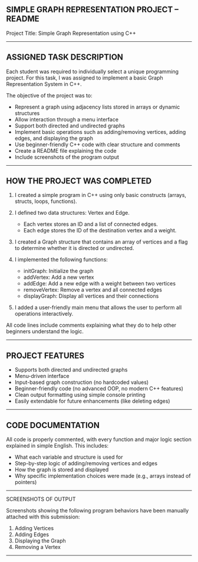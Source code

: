 
## SIMPLE GRAPH REPRESENTATION PROJECT – README

Project Title: Simple Graph Representation using C++

---

## ASSIGNED TASK DESCRIPTION

Each student was required to individually select a unique programming project. For this task, I was assigned to implement a basic Graph Representation System in C++.

The objective of the project was to:

* Represent a graph using adjacency lists stored in arrays or dynamic structures
* Allow interaction through a menu interface
* Support both directed and undirected graphs
* Implement basic operations such as adding/removing vertices, adding edges, and displaying the graph
* Use beginner-friendly C++ code with clear structure and comments
* Create a README file explaining the code
* Include screenshots of the program output

---

## HOW THE PROJECT WAS COMPLETED

1. I created a simple program in C++ using only basic constructs (arrays, structs, loops, functions).
2. I defined two data structures: Vertex and Edge.

   * Each vertex stores an ID and a list of connected edges.
   * Each edge stores the ID of the destination vertex and a weight.
3. I created a Graph structure that contains an array of vertices and a flag to determine whether it is directed or undirected.
4. I implemented the following functions:

   * initGraph: Initialize the graph
   * addVertex: Add a new vertex
   * addEdge: Add a new edge with a weight between two vertices
   * removeVertex: Remove a vertex and all connected edges
   * displayGraph: Display all vertices and their connections
5. I added a user-friendly main menu that allows the user to perform all operations interactively.

All code lines include comments explaining what they do to help other beginners understand the logic.

---

## PROJECT FEATURES

- Supports both directed and undirected graphs
- Menu-driven interface
- Input-based graph construction (no hardcoded values)
- Beginner-friendly code (no advanced OOP, no modern C++ features)
- Clean output formatting using simple console printing
- Easily extendable for future enhancements (like deleting edges)

---

## CODE DOCUMENTATION

All code is properly commented, with every function and major logic section explained in simple English. This includes:

* What each variable and structure is used for
* Step-by-step logic of adding/removing vertices and edges
* How the graph is stored and displayed
* Why specific implementation choices were made (e.g., arrays instead of pointers)

---

SCREENSHOTS OF OUTPUT

Screenshots showing the following program behaviors have been manually attached with this submission:

1. Adding Vertices
2. Adding Edges
3. Displaying the Graph
4. Removing a Vertex

---
